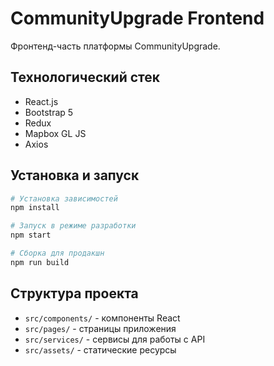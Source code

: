 # CommunityUpgrade Frontend

Фронтенд-часть платформы CommunityUpgrade.

## Технологический стек

- React.js
- Bootstrap 5
- Redux
- Mapbox GL JS
- Axios

## Установка и запуск

```bash
# Установка зависимостей
npm install

# Запуск в режиме разработки
npm start

# Сборка для продакшн
npm run build
```

## Структура проекта

- `src/components/` - компоненты React
- `src/pages/` - страницы приложения
- `src/services/` - сервисы для работы с API
- `src/assets/` - статические ресурсы

